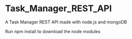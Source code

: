 # Task_Manager_REST_API
A Task Manager REST API made with node.js and mongoDB

Run npm install to download the node modules
